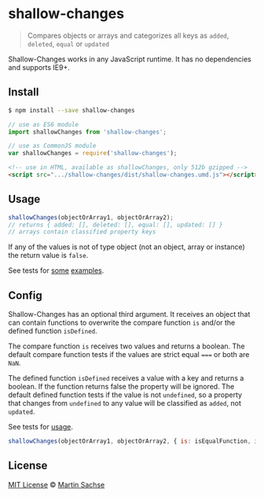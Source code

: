 # shallow-changes

> Compares objects or arrays and categorizes all keys as `added`, `deleted`, `equal` or `updated`

Shallow-Changes works in any JavaScript runtime. It has no dependencies and supports IE9+.

## Install

```sh
$ npm install --save shallow-changes
```

```javascript
// use as ES6 module
import shallowChanges from 'shallow-changes';
```

```javascript
// use as CommonJS module
var shallowChanges = require('shallow-changes');
```

```html
<!-- use in HTML, available as shallowChanges, only 512b gzipped -->
<script src=".../shallow-changes/dist/shallow-changes.umd.js"></script>
```

## Usage

```js
shallowChanges(objectOrArray1, objectOrArray2);
// returns { added: [], deleted: [], equal: [], updated: [] }
// arrays contain classified property keys
```

If any of the values is not of type object (not an object, array or instance) the return value is `false`.

See tests for [some](test/array.js) [examples](test/object.js).

## Config

Shallow-Changes has an optional third argument. It receives an object that can contain functions to overwrite the compare function `is` and/or the defined function `isDefined`.

The compare function `is` receives two values and returns a boolean. The default compare function tests if the values are strict equal `===` or both are `NaN`.

The defined function `isDefined` receives a value with a key and returns a boolean. If the function returns false the property will be ignored. The default defined function tests if the value is not `undefined`, so a property that changes from `undefined` to any value will be classified as `added`, not `updated`.

See tests for [usage](test/config.js).

```js
shallowChanges(objectOrArray1, objectOrArray2, { is: isEqualFunction, isDefined: isDefinedFunction });
```

## License

[MIT License](LICENSE) © [Martin Sachse](https://jsfi.io/)
